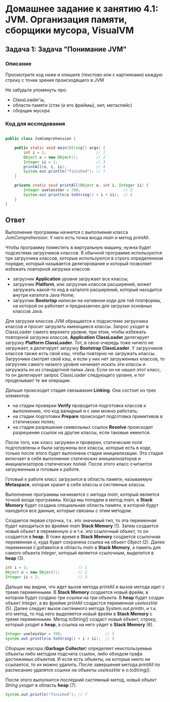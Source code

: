 # Домашнее задание к занятию 4.1: JVM. Организация памяти, сборщики мусора, VisualVM
## Задача 1: Задача "Понимание JVM"

### Описание
Просмотрите код ниже и опишите (текстово или с картинками) каждую строку с точки зрения происходящего в JVM  

Не забудьте упомянуть про: 
- ClassLoader'ы, 
- области памяти (стэк (и его фреймы), хип, метаспейс)  
- сборщик мусора

### Код для исследования
```java

public class JvmComprehension {

    public static void main(String[] args) {
        int i = 1;                      // 1
        Object o = new Object();        // 2
        Integer ii = 2;                 // 3
        printAll(o, i, ii);             // 4
        System.out.println("finished"); // 7
    }

    private static void printAll(Object o, int i, Integer ii) {
        Integer uselessVar = 700;                   // 5
        System.out.println(o.toString() + i + ii);  // 6
    }
}

```

## Ответ
Выполнение программы начнется с выполнения класса *JvmComprehension*. У него есть точка входа *main* и метод *printAll*.

Чтобы программу поместить в виртуальную машину, нужна будет подсистема загрузчиков классов. В обычной программе используются три загрузчика классов, которые используются в строго определенном порядке, который называется делегирование и который позволяет избежать повторной загрузки классов:
* загрузчик **Application** уровня загружает все классы;
* загрузчик **Platform**, или загрузчик классов расширений, может загружать какой-то код в каталоге расширений, который находится внутри каталога Java Home;
* загрузчик **Bootsrtap** написан на нативном коде для той платформы, на которой он работает и предназанчен для загрузки основных классов Java.

Для загрузки классов JVM обращается к подсистеме загрузчика классов и просит загрузить имеющиеся классы. Запрос уходит в ClassLoader самого верхнего уровня, при этом, чтобы избежать повторной загрузки классов, **Application ClassLoader** делегирует загрузку **Platform ClassLoader**. Тот, в свою очередь тоже ничего не загружает, а делегирует загрузку **Bootstrap ClassLoader**. У загрузчиков классов также есть свой кэш, чтобы повторно не загружать классы. Загрузчики смотрят свой кэш, и если у них нет загруженных классов, то загрузчик самого низкого уровня начинает искать эти классы и загружать их из стандартной папки Java. Если он не нашел этот класс, то он делегирует запрос ClassLoader следующего уровня, и тот проделывает те же операции.

Дальше происходит стадия связывания **Linking**. Она состоит из трех элементов:
* на стадии проверки **Verify** проводится подготовка классов к выполнению, что код валидный и с ним можно работать;
* на стадии подготовки **Prepare** происходит подготовка примитивов в статических полях;
* на стадии разрешения символьных ссылок **Resolve** происходит разрешение ссылок на другие классы, если таковые имеются.

После того, как класс загружен и проверен, статические поля подготовлены и были загружены все классы, которые есть в коде, только после этого будет выполнена стадия инициализации. Эта стадия включает в себя выполнение статических инициализаторов и инициализаторов статических полей. После этого класс считается загруженным и готовым к работе.

Готовый к работе класс загрузился в область памяти, называемую **Metaspace**, которая хранит в себе классы и системные классы.

Выполнение программы начинается с метода *main*, который является точкой входа программы. Когда мы попадем в метод *main*, в **Stack Memory** будет создана специальная область памяти, в которой будут находится все данные, которые связаны с этим методом.

Cоздается первая строчка, т.к. это значимый тип, то эта переменная будет находиться во фрейме *main* **Stack Memory** (1). Затем создается новый объект в переменную *o* и т.к. это ссылочный объект, то он создается в **heap**. В тоже время в **Stack Memory** создается ссылочная переменная *o*, куда будет сохранена ссылка на объект *Object* (2). Далее переменная *ii* добавится в область *main* в **Stack Memory**, а память для самого объекта *Integer*, который является ссылочным, выделится в **heap** (3).
``` java
int i = 1;                      // 1
Object o = new Object();        // 2
Integer ii = 2;                 // 3
```

Дальше мы видим, что идет вызов метода *printAll* и вызов метода идет с тремя переменными. В **Stack Memory** создается новый фрейм, в котором будет создано три ссылки на три объекта. В **heap** будет создан объект *Integer*, а во фрейме *printAll* создастся переменная *uselessVar* (5). Далее следует вызов системного метода *System.out.println*, и т.к. это метод, то под него выделяется новый фрейм в **Stack Memory** с тремя переменными. Метод toString() создаст новый объект, строку, который уходит в **heap**, а ссылка на него уйдет в **Stack Memory** (6).
``` java
Integer uselessVar = 700;                   // 5
System.out.println(o.toString() + i + ii);  // 6
```

Сборщик мусора (**Garbage Collector**) определяет неиспользуемые объекты либо методом подсчета ссылок, либо обходом графа достижимых объектов. И если есть объекты, на которые никто не ссылается, то их можно удалить. После завершения метода *printAll* по расписанию удалятся ссылки на объекты *uselessVar* и *o.toString()*.

После этого выполнится последний системный метод, новый объект *String* уходит в область **heap** (7).
``` java
System.out.println("finished"); // 7
```
